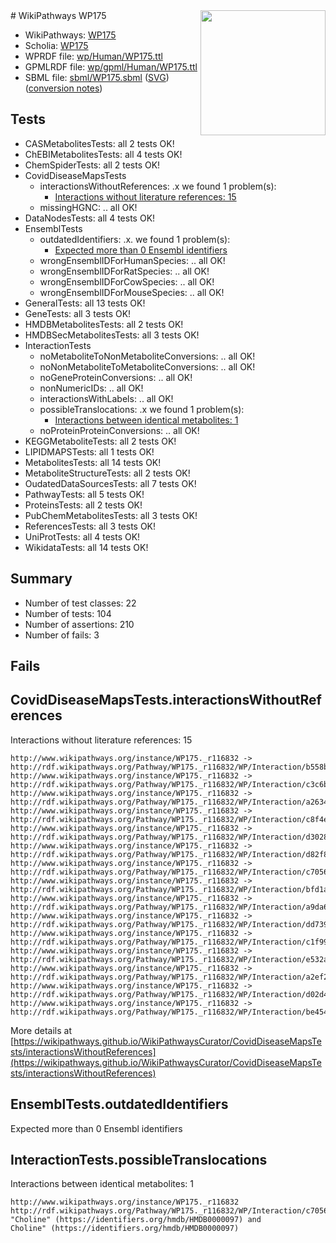 <img style="float: right; width: 200px" src="../logo.png" />
# WikiPathways WP175

* WikiPathways: [WP175](https://identifiers.org/wikipathways:WP175)
* Scholia: [WP175](https://scholia.toolforge.org/wikipathways/WP175)
* WPRDF file: [wp/Human/WP175.ttl](../wp/Human/WP175.ttl)
* GPMLRDF file: [wp/gpml/Human/WP175.ttl](../wp/gpml/Human/WP175.ttl)
* SBML file: [sbml/WP175.sbml](../sbml/WP175.sbml) ([SVG](../sbml/WP175.svg)) ([conversion notes](../sbml/WP175.txt))

## Tests
* CASMetabolitesTests: all 2 tests OK!
* ChEBIMetabolitesTests: all 4 tests OK!
* ChemSpiderTests: all 2 tests OK!
* CovidDiseaseMapsTests
    * interactionsWithoutReferences: .x we found 1 problem(s):
        * [Interactions without literature references: 15](#9701cce6)
    * missingHGNC: .. all OK!
* DataNodesTests: all 4 tests OK!
* EnsemblTests
    * outdatedIdentifiers: .x. we found 1 problem(s):
        * [Expected more than 0 Ensembl identifiers](#f44398b7)
    * wrongEnsemblIDForHumanSpecies: .. all OK!
    * wrongEnsemblIDForRatSpecies: .. all OK!
    * wrongEnsemblIDForCowSpecies: .. all OK!
    * wrongEnsemblIDForMouseSpecies: .. all OK!
* GeneralTests: all 13 tests OK!
* GeneTests: all 3 tests OK!
* HMDBMetabolitesTests: all 2 tests OK!
* HMDBSecMetabolitesTests: all 3 tests OK!
* InteractionTests
    * noMetaboliteToNonMetaboliteConversions: .. all OK!
    * noNonMetaboliteToMetaboliteConversions: .. all OK!
    * noGeneProteinConversions: .. all OK!
    * nonNumericIDs: .. all OK!
    * interactionsWithLabels: .. all OK!
    * possibleTranslocations: .x we found 1 problem(s):
        * [Interactions between identical metabolites: 1](#d59038c4)
    * noProteinProteinConversions: .. all OK!
* KEGGMetaboliteTests: all 2 tests OK!
* LIPIDMAPSTests: all 1 tests OK!
* MetabolitesTests: all 14 tests OK!
* MetaboliteStructureTests: all 2 tests OK!
* OudatedDataSourcesTests: all 7 tests OK!
* PathwayTests: all 5 tests OK!
* ProteinsTests: all 2 tests OK!
* PubChemMetabolitesTests: all 3 tests OK!
* ReferencesTests: all 3 tests OK!
* UniProtTests: all 4 tests OK!
* WikidataTests: all 14 tests OK!


## Summary

* Number of test classes: 22
* Number of tests: 104
* Number of assertions: 210
* Number of fails: 3

## Fails

<a name="9701cce6" />

## CovidDiseaseMapsTests.interactionsWithoutReferences

Interactions without literature references: 15
```
http://www.wikipathways.org/instance/WP175._r116832 -> http://rdf.wikipathways.org/Pathway/WP175._r116832/WP/Interaction/b558b
http://www.wikipathways.org/instance/WP175._r116832 -> http://rdf.wikipathways.org/Pathway/WP175._r116832/WP/Interaction/c3c6b
http://www.wikipathways.org/instance/WP175._r116832 -> http://rdf.wikipathways.org/Pathway/WP175._r116832/WP/Interaction/a2634
http://www.wikipathways.org/instance/WP175._r116832 -> http://rdf.wikipathways.org/Pathway/WP175._r116832/WP/Interaction/c8f4e
http://www.wikipathways.org/instance/WP175._r116832 -> http://rdf.wikipathways.org/Pathway/WP175._r116832/WP/Interaction/d3028
http://www.wikipathways.org/instance/WP175._r116832 -> http://rdf.wikipathways.org/Pathway/WP175._r116832/WP/Interaction/d82f8
http://www.wikipathways.org/instance/WP175._r116832 -> http://rdf.wikipathways.org/Pathway/WP175._r116832/WP/Interaction/c7056
http://www.wikipathways.org/instance/WP175._r116832 -> http://rdf.wikipathways.org/Pathway/WP175._r116832/WP/Interaction/bfd1a
http://www.wikipathways.org/instance/WP175._r116832 -> http://rdf.wikipathways.org/Pathway/WP175._r116832/WP/Interaction/a9da6
http://www.wikipathways.org/instance/WP175._r116832 -> http://rdf.wikipathways.org/Pathway/WP175._r116832/WP/Interaction/dd739
http://www.wikipathways.org/instance/WP175._r116832 -> http://rdf.wikipathways.org/Pathway/WP175._r116832/WP/Interaction/c1f99
http://www.wikipathways.org/instance/WP175._r116832 -> http://rdf.wikipathways.org/Pathway/WP175._r116832/WP/Interaction/e532a
http://www.wikipathways.org/instance/WP175._r116832 -> http://rdf.wikipathways.org/Pathway/WP175._r116832/WP/Interaction/a2ef2
http://www.wikipathways.org/instance/WP175._r116832 -> http://rdf.wikipathways.org/Pathway/WP175._r116832/WP/Interaction/d02d4
http://www.wikipathways.org/instance/WP175._r116832 -> http://rdf.wikipathways.org/Pathway/WP175._r116832/WP/Interaction/be454
```

More details at [https://wikipathways.github.io/WikiPathwaysCurator/CovidDiseaseMapsTests/interactionsWithoutReferences](https://wikipathways.github.io/WikiPathwaysCurator/CovidDiseaseMapsTests/interactionsWithoutReferences)

<a name="f44398b7" />

## EnsemblTests.outdatedIdentifiers

Expected more than 0 Ensembl identifiers
<a name="d59038c4" />

## InteractionTests.possibleTranslocations

Interactions between identical metabolites: 1
```
http://www.wikipathways.org/instance/WP175._r116832 http://rdf.wikipathways.org/Pathway/WP175._r116832/WP/Interaction/c7056 "Choline" (https://identifiers.org/hmdb/HMDB0000097) and 
Choline" (https://identifiers.org/hmdb/HMDB0000097)
```

